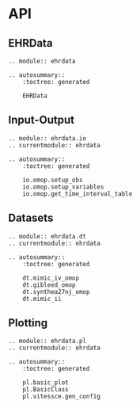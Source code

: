 # API

## EHRData

```{eval-rst}
.. module:: ehrdata

.. autosummary::
    :toctree: generated

    EHRData
```

## Input-Output

```{eval-rst}
.. module:: ehrdata.io
.. currentmodule:: ehrdata

.. autosummary::
    :toctree: generated

    io.omop.setup_obs
    io.omop.setup_variables
    io.omop.get_time_interval_table
```

## Datasets

```{eval-rst}
.. module:: ehrdata.dt
.. currentmodule:: ehrdata

.. autosummary::
    :toctree: generated

    dt.mimic_iv_omop
    dt.gibleed_omop
    dt.synthea27nj_omop
    dt.mimic_ii
```

## Plotting

```{eval-rst}
.. module:: ehrdata.pl
.. currentmodule:: ehrdata

.. autosummary::
    :toctree: generated

    pl.basic_plot
    pl.BasicClass
    pl.vitessce.gen_config
```
